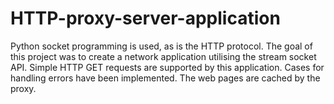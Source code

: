 # HTTP-proxy-server-application
Python socket programming is used, as is the HTTP protocol. The goal of this project was to create a network application utilising the stream socket API. Simple HTTP GET requests are supported by this application. Cases for handling errors have been implemented. The web pages are cached by the proxy.
